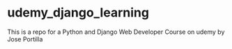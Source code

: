 # udemy_django_learning
This is a repo for a Python and Django Web Developer Course on udemy by Jose Portilla
